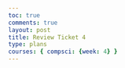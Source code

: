 ```yaml
---
toc: true
comments: true
layout: post
title: Review Ticket 4
type: plans
courses: { compsci: {week: 4} }
---
```

